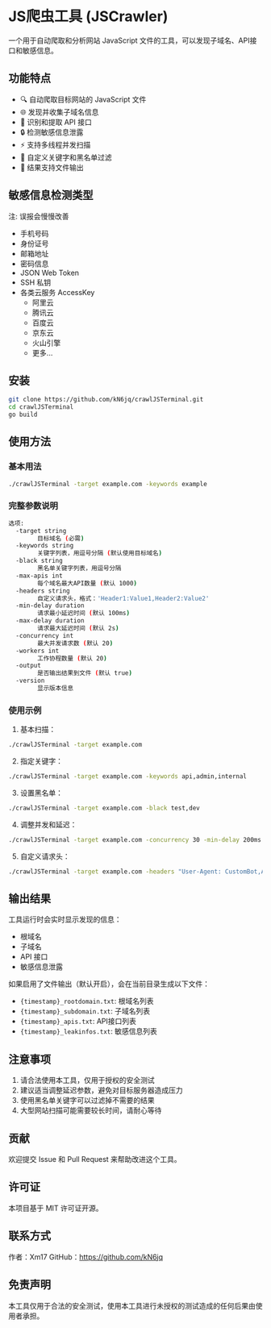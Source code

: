 # JS爬虫工具 (JSCrawler)

一个用于自动爬取和分析网站 JavaScript 文件的工具，可以发现子域名、API接口和敏感信息。

## 功能特点

- 🔍 自动爬取目标网站的 JavaScript 文件
- 🌐 发现并收集子域名信息
- 📡 识别和提取 API 接口
- 🔒 检测敏感信息泄露
- ⚡ 支持多线程并发扫描
- 🎯 自定义关键字和黑名单过滤
- 📝 结果支持文件输出

## 敏感信息检测类型

注: 误报会慢慢改善

- 手机号码
- 身份证号
- 邮箱地址
- 密码信息
- JSON Web Token
- SSH 私钥
- 各类云服务 AccessKey
    - 阿里云
    - 腾讯云
    - 百度云
    - 京东云
    - 火山引擎
    - 更多...

## 安装

```bash
git clone https://github.com/kN6jq/crawlJSTerminal.git
cd crawlJSTerminal
go build
```

## 使用方法

### 基本用法

```bash
./crawlJSTerminal -target example.com -keywords example
```

### 完整参数说明

```bash
选项:
  -target string
        目标域名 (必需)
  -keywords string
        关键字列表，用逗号分隔 (默认使用目标域名)
  -black string
        黑名单关键字列表，用逗号分隔
  -max-apis int
        每个域名最大API数量 (默认 1000)
  -headers string
        自定义请求头，格式：'Header1:Value1,Header2:Value2'
  -min-delay duration
        请求最小延迟时间 (默认 100ms)
  -max-delay duration
        请求最大延迟时间 (默认 2s)
  -concurrency int
        最大并发请求数 (默认 20)
  -workers int
        工作协程数量 (默认 20)
  -output
        是否输出结果到文件 (默认 true)
  -version
        显示版本信息
```

### 使用示例

1. 基本扫描：
```bash
./crawlJSTerminal -target example.com
```

2. 指定关键字：
```bash
./crawlJSTerminal -target example.com -keywords api,admin,internal
```

3. 设置黑名单：
```bash
./crawlJSTerminal -target example.com -black test,dev
```

4. 调整并发和延迟：
```bash
./crawlJSTerminal -target example.com -concurrency 30 -min-delay 200ms -max-delay 1s
```

5. 自定义请求头：
```bash
./crawlJSTerminal -target example.com -headers "User-Agent: CustomBot,Authorization: Bearer token"
```

## 输出结果

工具运行时会实时显示发现的信息：
- 根域名
- 子域名
- API 接口
- 敏感信息泄露

如果启用了文件输出（默认开启），会在当前目录生成以下文件：
- `{timestamp}_rootdomain.txt`: 根域名列表
- `{timestamp}_subdomain.txt`: 子域名列表
- `{timestamp}_apis.txt`: API接口列表
- `{timestamp}_leakinfos.txt`: 敏感信息列表

## 注意事项

1. 请合法使用本工具，仅用于授权的安全测试
2. 建议适当调整延迟参数，避免对目标服务器造成压力
3. 使用黑名单关键字可以过滤掉不需要的结果
4. 大型网站扫描可能需要较长时间，请耐心等待

## 贡献

欢迎提交 Issue 和 Pull Request 来帮助改进这个工具。

## 许可证

本项目基于 MIT 许可证开源。

## 联系方式

作者：Xm17
GitHub：https://github.com/kN6jq

## 免责声明

本工具仅用于合法的安全测试，使用本工具进行未授权的测试造成的任何后果由使用者承担。